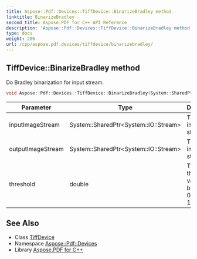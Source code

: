 ```yaml
---
title: Aspose::Pdf::Devices::TiffDevice::BinarizeBradley method
linktitle: BinarizeBradley
second_title: Aspose.PDF for C++ API Reference
description: 'Aspose::Pdf::Devices::TiffDevice::BinarizeBradley method. Do Bradley binarization for input stream in C++.'
type: docs
weight: 200
url: /cpp/aspose.pdf.devices/tiffdevice/binarizebradley/
---
```

## TiffDevice::BinarizeBradley method


Do Bradley binarization for input stream.

```cpp
void Aspose::Pdf::Devices::TiffDevice::BinarizeBradley(System::SharedPtr<System::IO::Stream> inputImageStream, System::SharedPtr<System::IO::Stream> outputImageStream, double threshold)
```


| Parameter | Type | Description |
| --- | --- | --- |
| inputImageStream | System::SharedPtr\<System::IO::Stream\> | The input image stream. |
| outputImageStream | System::SharedPtr\<System::IO::Stream\> | The output image stream. |
| threshold | double | The threshold value between 0.0 and 1.0. |

## See Also

* Class [TiffDevice](../)
* Namespace [Aspose::Pdf::Devices](../../)
* Library [Aspose.PDF for C++](../../../)
